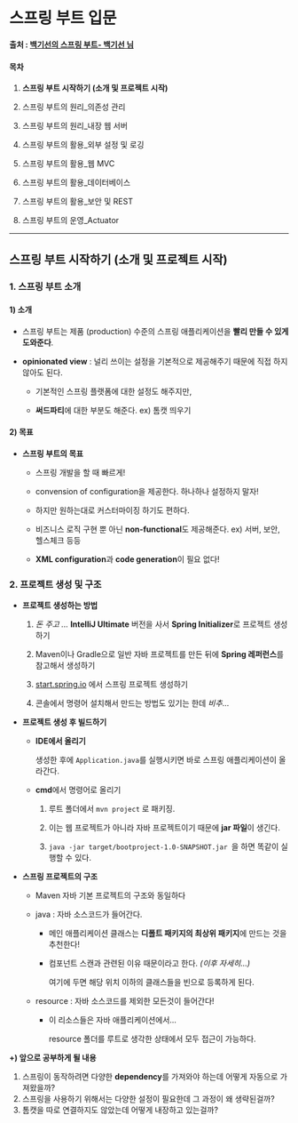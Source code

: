 # 스프링 부트 입문

**출처 : [백기선의 스프링 부트- 백기선 님](https://www.inflearn.com/course/%EC%8A%A4%ED%94%84%EB%A7%81%EB%B6%80%ED%8A%B8//)**

#### 목차

1. **스프링 부트 시작하기 (소개 및 프로젝트 시작)**

2. 스프링 부트의 원리_의존성 관리

3. 스프링 부트의 원리_내장 웹 서버

4. 스프링 부트의 활용_외부 설정 및 로깅

5. 스프링 부트의 활용_웹 MVC

6. 스프링 부트의 활용_데이터베이스

7. 스프링 부트의 활용_보안 및 REST

8. 스프링 부트의 운영_Actuator

     

___

## 스프링 부트 시작하기 (소개 및 프로젝트 시작)

### 1. 스프링 부트 소개

#### 1) 소개

- 스프링 부트는 제품 (production) 수준의 스프링 애플리케이션을 **빨리 만들 수 있게 도와준다**.

- **opinionated view** : 널리 쓰이는 설정을 기본적으로 제공해주기 때문에 직접 하지 않아도 된다. 
  - 기본적인 스프링 플랫폼에 대한 설정도 해주지만,

  - **써드파티**에 대한 부분도 해준다. ex) 톰캣 띄우기

    

#### 2) 목표

- **스프링 부트의 목표**

  - 스프링 개발을 할 때 빠르게!

  - convension of configuration을 제공한다. 하나하나 설정하지 말자!

  - 하지만 원하는대로 커스터마이징 하기도 편하다.

  - 비즈니스 로직 구현 뿐 아닌 **non-functional**도 제공해준다. ex) 서버, 보안, 헬스체크 등등

  - **XML configuration**과 **code generation**이 필요 없다!

    

### 2. 프로젝트 생성 및 구조 

- **프로젝트 생성하는 방법**

  1) *돈 주고 ...* **IntelliJ Ultimate** 버전을 사서 **Spring Initializer**로 프로젝트 생성하기

  2) Maven이나 Gradle으로 일반 자바 프로젝트를 만든 뒤에 **Spring 레퍼런스**를 참고해서 생성하기

  3) [start.spring.io](https://start.spring.io) 에서 스프링 프로젝트 생성하기

  4) 콘솔에서 명령어 설치해서 만드는 방법도 있기는 한데 *비추*...

  

- **프로젝트 생성 후 빌드하기**

  - **IDE에서 올리기**

    생성한 후에 `Application.java`를 실행시키면 바로 스프링 애플리케이션이 올라간다.

  - **cmd**에서 명령어로 올리기

    1) 루트 폴더에서 `mvn project` 로 패키징. 

    2) 이는 웹 프로젝트가 아니라 자바 프로젝트이기 때문에 **jar 파일**이 생긴다.

    3) `java -jar target/bootproject-1.0-SNAPSHOT.jar `을 하면 똑같이 실행할 수 있다.



- **스프링 프로젝트의 구조**

  - Maven 자바 기본 프로젝트의 구조와 동일하다

  - java : 자바 소스코드가 들어간다.

    - 메인 애플리케이션 클래스는 **디폴트 패키지의 최상위 패키지**에 만드는 것을 추천한다!

    - 컴포넌트 스캔과 관련된 이유 때문이라고 한다. *(이후 자세히...)*

      여기에 두면 해당 위치 이하의 클래스들을 빈으로 등록하게 된다.

  - resource : 자바 소스코드를 제외한 모든것이 들어간다!

    - 이 리소스들은 자바 애플리케이션에서...

      resource 폴더를 루트로 생각한 상태에서 모두 접근이 가능하다.

      

**+) 앞으로 공부하게 될 내용**

1. 스프링이 동작하려면 다양한 **dependency**를 가져와야 하는데 어떻게 자동으로 가져왔을까?
2. 스프링을 사용하기 위해서는 다양한 설정이 필요한데 그 과정이 왜 생략된걸까?
3. 톰캣을 따로 연결하지도 않았는데 어떻게 내장하고 있는걸까?